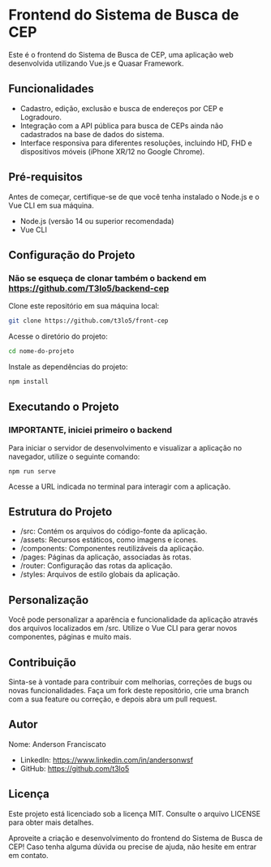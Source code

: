 # Frontend do Sistema de Busca de CEP
Este é o frontend do Sistema de Busca de CEP, uma aplicação web desenvolvida utilizando Vue.js e Quasar Framework.

## Funcionalidades
- Cadastro, edição, exclusão e busca de endereços por CEP e Logradouro.
- Integração com a API pública para busca de CEPs ainda não cadastrados na base de dados do sistema.
- Interface responsiva para diferentes resoluções, incluindo HD, FHD e dispositivos móveis (iPhone XR/12 no Google Chrome).
## Pré-requisitos
Antes de começar, certifique-se de que você tenha instalado o Node.js e o Vue CLI em sua máquina.

- Node.js (versão 14 ou superior recomendada)
- Vue CLI

## Configuração do Projeto

### Não se esqueça de clonar também o backend em https://github.com/T3lo5/backend-cep

Clone este repositório em sua máquina local:

````bash
git clone https://github.com/t3lo5/front-cep
````

Acesse o diretório do projeto:

````bash
cd nome-do-projeto
````

Instale as dependências do projeto:

````bash
npm install
````

## Executando o Projeto

### IMPORTANTE, iniciei primeiro o backend 

Para iniciar o servidor de desenvolvimento e visualizar a aplicação no navegador, utilize o seguinte comando:

    npm run serve

Acesse a URL indicada no terminal para interagir com a aplicação.

## Estrutura do Projeto

- /src: Contém os arquivos do código-fonte da aplicação.
- /assets: Recursos estáticos, como imagens e ícones.
- /components: Componentes reutilizáveis da aplicação.
- /pages: Páginas da aplicação, associadas às rotas.
- /router: Configuração das rotas da aplicação.
- /styles: Arquivos de estilo globais da aplicação.

## Personalização
Você pode personalizar a aparência e funcionalidade da aplicação através dos arquivos localizados em /src. Utilize o Vue CLI para gerar novos componentes, páginas e muito mais.

## Contribuição
Sinta-se à vontade para contribuir com melhorias, correções de bugs ou novas funcionalidades. Faça um fork deste repositório, crie uma branch com a sua feature ou correção, e depois abra um pull request.

## Autor
Nome: Anderson Franciscato
- LinkedIn: https://www.linkedin.com/in/andersonwsf
- GitHub: https://github.com/t3lo5
 
## Licença

Este projeto está licenciado sob a licença MIT. Consulte o arquivo LICENSE para obter mais detalhes.

Aproveite a criação e desenvolvimento do frontend do Sistema de Busca de CEP! Caso tenha alguma dúvida ou precise de ajuda, não hesite em entrar em contato.
